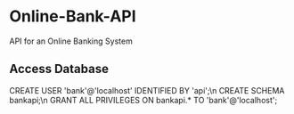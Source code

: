 # Online-Bank-API
API for an Online Banking System

## Access Database
CREATE USER 'bank'@'localhost' IDENTIFIED BY 'api';\n
CREATE SCHEMA bankapi;\n
GRANT ALL PRIVILEGES ON bankapi.* TO 'bank'@'localhost';
